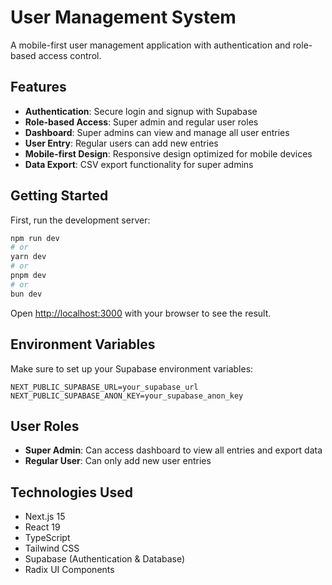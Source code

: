 # User Management System

A mobile-first user management application with authentication and role-based access control.

## Features

- **Authentication**: Secure login and signup with Supabase
- **Role-based Access**: Super admin and regular user roles
- **Dashboard**: Super admins can view and manage all user entries
- **User Entry**: Regular users can add new entries
- **Mobile-first Design**: Responsive design optimized for mobile devices
- **Data Export**: CSV export functionality for super admins

## Getting Started

First, run the development server:

```bash
npm run dev
# or
yarn dev
# or
pnpm dev
# or
bun dev
```

Open [http://localhost:3000](http://localhost:3000) with your browser to see the result.

## Environment Variables

Make sure to set up your Supabase environment variables:

```env
NEXT_PUBLIC_SUPABASE_URL=your_supabase_url
NEXT_PUBLIC_SUPABASE_ANON_KEY=your_supabase_anon_key
```

## User Roles

- **Super Admin**: Can access dashboard to view all entries and export data
- **Regular User**: Can only add new user entries

## Technologies Used

- Next.js 15
- React 19
- TypeScript
- Tailwind CSS
- Supabase (Authentication & Database)
- Radix UI Components
